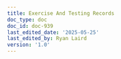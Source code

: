 ```yaml
---
title: Exercise And Testing Records
doc_type: doc
doc_id: doc-939
last_edited_date: '2025-05-25'
last_edited_by: Ryan Laird
version: '1.0'
---
```



